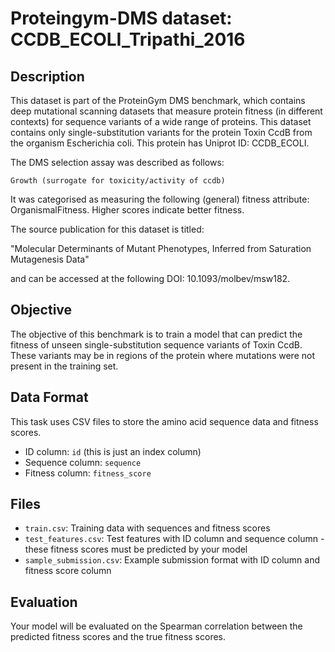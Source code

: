 
# Proteingym-DMS dataset: CCDB_ECOLI_Tripathi_2016

## Description

This dataset is part of the ProteinGym DMS benchmark, which contains deep mutational scanning datasets that measure
protein fitness (in different contexts) for sequence variants of a wide range of proteins. This dataset contains
only single-substitution variants for the protein Toxin CcdB from the organism Escherichia coli. This protein has Uniprot ID: CCDB_ECOLI. 

The DMS selection assay was described as follows: 

    Growth (surrogate for toxicity/activity of ccdb)

It was categorised as measuring the following (general) fitness attribute: OrganismalFitness. Higher scores indicate better fitness.

The source publication for this dataset is titled: 

"Molecular Determinants of Mutant Phenotypes, Inferred from Saturation Mutagenesis Data"

and can be accessed at the following DOI: 10.1093/molbev/msw182.

## Objective

The objective of this benchmark is to train a model that can predict the fitness of unseen single-substitution sequence variants of Toxin CcdB.
These variants may be in regions of the protein where mutations were not present in the training set.

## Data Format

This task uses CSV files to store the amino acid sequence data and fitness scores.
- ID column: `id` (this is just an index column)
- Sequence column: `sequence`
- Fitness column: `fitness_score`

## Files

- `train.csv`: Training data with sequences and fitness scores
- `test_features.csv`: Test features with ID column and sequence column - these fitness scores must be predicted by your model
- `sample_submission.csv`: Example submission format with ID column and fitness score column

## Evaluation

Your model will be evaluated on the Spearman correlation between the predicted fitness scores and the true fitness scores.
